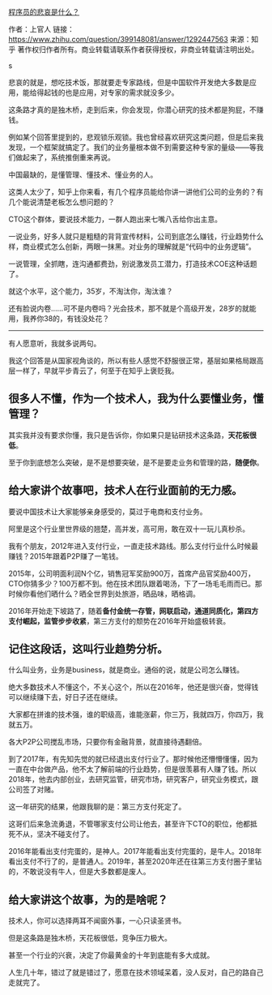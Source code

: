 [程序员的悲哀是什么？](https://www.zhihu.com/question/399148081/answer/1292447563)

作者：上官人
链接：https://www.zhihu.com/question/399148081/answer/1292447563
来源：知乎
著作权归作者所有。商业转载请联系作者获得授权，非商业转载请注明出处。

s

悲哀的就是，想吃技术饭，那就要走专家路线，但是中国软件开发绝大多数是应用，能给得起钱的也是应用，对专家的需求就没多少。

这条路才真的是独木桥，走到后来，你会发现，你潜心研究的技术都是狗屁，不赚钱。

例如某个回答里提到的，悲观锁乐观锁。我也曾经喜欢研究这类问题，但是后来我发现，一个框架就搞定了。我们的业务量根本做不到需要这种专家的量级——等我们做起来了，系统推倒重来再说。

中国最缺的，是懂管理、懂技术、懂业务的人。

这类人太少了，知乎上你来看，有几个程序员能给你讲一讲他们公司的业务的？有几个能说清楚老板怎么想问题的？

CTO这个群体，要说技术能力，一群人跑出来七嘴八舌给你出主意。

一说业务，好多人就只是粗糙的背背宣传材料，公司到底怎么赚钱，行业趋势什么样，商业模式怎么创新，两眼一抹黑。对业务的理解就是“代码中的业务逻辑”。

一说管理，全抓瞎，连沟通都费劲，别说激发员工潜力，打造技术COE这种话题了。

就这个水平，这个能力，35岁，不淘汰你，淘汰谁？

还有脸说内卷……可不是内卷吗？光会技术，那不就是个高级开发，28岁的就能用，我养你38的，有钱没处花？

------

有人愿意听，我就多说两句。

我这个回答是从国家视角谈的，所以有些人感觉不舒服很正常，基层如果格局跟高层一样了，早就平步青云了，何至于在知乎上褒贬我。

## 很多人不懂，作为一个技术人，我为什么要懂业务，懂管理？

其实我并没有要求你懂，我只是告诉你，你如果只是钻研技术这条路，**天花板很低**。

至于你到底想怎么突破，是不是想要突破，是不是要走业务和管理的路，**随便你**。

## 给大家讲个故事吧，技术人在行业面前的无力感。

要说中国技术让大家能够亲身感受的，莫过于电商和支付业务。

阿里是这个行业里世界级的翘楚，高并发，高可用，敢在双十一玩儿真秒杀。

我有个朋友，2012年进入支付行业，一直走技术路线。那么支付行业什么时候最赚钱？2015年跟着P2P赚了一笔钱。

2015年，公司明面利润N个亿，销售冠军奖励900万，首席产品官奖励400万，CTO你猜多少？100万都不到。他在技术团队跟着喝汤，下了一场毛毛雨而已。那时候你看他们晒什么？晒全世界到处旅游，晒品味，晒格调。

2016年开始走下坡路了，随着**备付金统一存管，网联启动，通道同质化，第四方支付崛起，监管步步收紧**，第三方支付的颓势在2016年开始盛极转衰。

## 记住这段话，这叫行业趋势分析。

什么叫业务，业务是business，就是商业。通俗的说，就是公司怎么赚钱。

绝大多数技术人不懂这个，不关心这个，所以在2016年，他还是很兴奋，觉得钱可以继续赚下去，好日子还在继续。

大家都在拼谁的技术强，谁的职级高，谁能涨薪，你三万，我就四万，你四万，我就五万。

各大P2P公司搅乱市场，只要你有金融背景，就直接待遇翻倍。

到了2017年，有先知先觉的就已经退出支付行业了。那时候他还懵懵懂懂，因为一直在中台做产品，他不太了解前端的行业趋势，但是很羡慕有人赚了钱。所以2018年，他去内部创业，去研究监管，研究市场，研究客户，研究业务模式，跟公司签了对赌。

这一年研究的结果，他跟我聊的是：第三方支付死定了。

这哥们后来急流勇退，不管哪家支付公司让他去，甚至许下CTO的职位，他都抵死不从，坚决不碰支付了。

2016年能看出支付完蛋的，是神人。2017年能看出支付完蛋的，是牛人。2018年看出支付不行了的，是普通人。2019年，甚至2020年还在往第三方支付圈子里钻的，不敢说没有牛人，但是大多数都是废人。

## 给大家讲这个故事，为的是啥呢？

技术人，你可以选择两耳不闻窗外事，一心只读圣贤书。

但是这条路是独木桥，天花板很低，竞争压力极大。

甚至一个行业的兴衰，决定了你最黄金的十年到底能有多大成就。

人生几十年，错过了就是错过了，愿意在技术领域呆着，没人反对，自己的路自己走就完了。